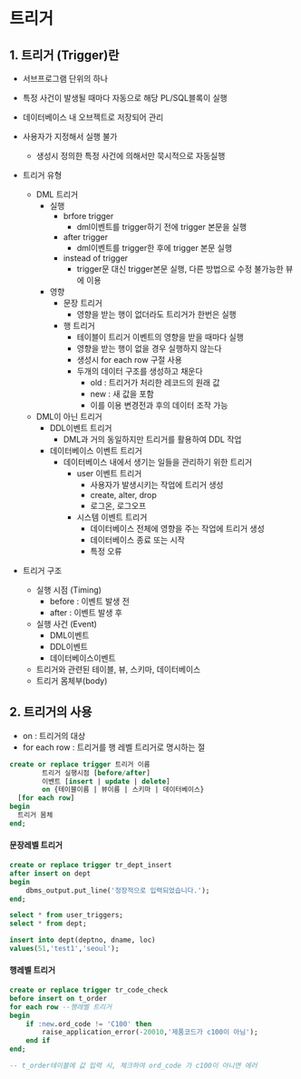 # 트리거
## 1. 트리거 (Trigger)란
- 서브프로그램 단위의 하나
- 특정 사건이 발생될 때마다 자동으로 해당 PL/SQL블록이 실행
- 데이터베이스 내 오브젝트로 저장되어 관리
- 사용자가 지정해서 실행 불가
  - 생성시 정의한 특정 사건에 의해서만 묵시적으로 자동실행   

- 트리거 유형
  - DML 트리거
    - 실행
      - brfore trigger
        - dml이벤트를 trigger하기 전에 trigger 본문을 실행
      - after trigger
        - dml이벤트를 trigger한 후에 trigger 본문 실행
      - instead of trigger
        - trigger문 대신 trigger본문 실행, 다른 방법으로 수정 불가능한 뷰에 이용
    - 영향
      - 문장 트리거
        - 영향을 받는 행이 없더라도 트리거가 한번은 실행
      - 행 트리거
        - 테이블이 트리거 이벤트의 영향을 받을 때마다 실행
        - 영향을 받는 행이 없을 경우 실행하지 않는다
        - 생성시 for each row 구절 사용
        - 두개의 데이터 구조를 생성하고 채운다
          - old : 트리거가 처리한 레코드의 원래 값
          - new : 새 값을 포함
          - 이를 이용 변경전과 후의 데이터 조작 가능
  - DML이 아닌 트리거
    - DDL이벤트 트리거
      - DML과 거의 동일하지만 트리거를 활용하여 DDL 작업
    - 데이터베이스 이벤트 트리거
      - 데이터베이스 내에서 생기는 일들을 관리하기 위한 트리거
        - user 이벤트 트리거
          - 사용자가 발생시키는 작업에 트리거 생성
          - create, alter, drop
          - 로그온, 로그오프
        - 시스템 이벤트 트리거
          - 데이터베이스 전체에 영향을 주는 작업에 트리거 생성
          - 데이터베이스 종료 또는 시작
          - 특정 오류   

- 트리거 구조
  - 실행 시점 (Timing)
    - before : 이벤트 발생 전
    - after : 이벤트 발생 후
  - 실행 사건 (Event)
    - DML이벤트
    - DDL이벤트
    - 데이터베이스이벤트
  - 트리거와 관련된 테이블, 뷰, 스키마, 데이터베이스
  - 트리거 몸체부(body)

## 2. 트리거의 사용
- on : 트리거의 대상
- for each row : 트리거를 행 레벨 트리거로 명시하는 절   


```sql
create or replace trigger 트리거 이름
        트리거 실행시점 [before/after]
        이벤트 [insert | update | delete]
        on {테이블이름 | 뷰이름 | 스키마 | 데이터베이스}
  [for each row]
begin
  트리거 몸체
end;  
```
#### 문장레벨 트리거
```sql
create or replace trigger tr_dept_insert
after insert on dept
begin
    dbms_output.put_line('정장적으로 입력되었습니다.');
end;

select * from user_triggers;
select * from dept;

insert into dept(deptno, dname, loc)
values(51,'test1','seoul');
```

#### 행레벨 트리거   

```sql
create or replace trigger tr_code_check
before insert on t_order
for each row --행레벨 트리거
begin
    if :new.ord_code != 'C100' then
        raise_application_error(-20010,'제품코드가 c100이 아님');
    end if
end;

-- t_order테이블에 값 입력 시, 체크하여 ord_code 가 c100이 아니면 에러
```


